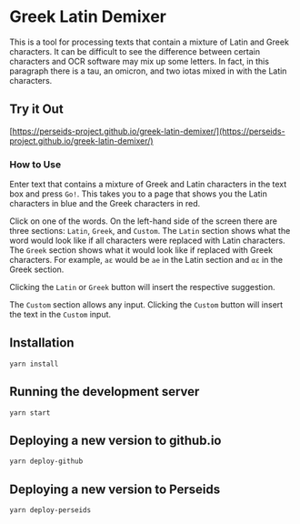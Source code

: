 # Greek Latin Demixer

Τhis is a tool for processing texts that contain a mixture of Latin and Greek characters.
Ιt can be difficult to see the difference between certain characters and ΟCR software may
mix up some letters. Ιn fact, in this paragraph there is a tau, an omicron, and two iotas mixed
in with the Latin characters.

## Try it Out

[https://perseids-project.github.io/greek-latin-demixer/](https://perseids-project.github.io/greek-latin-demixer/)

### How to Use

Enter text that contains a mixture of Greek and Latin characters in the text box and press `Go!`.
This takes you to a page that shows you the Latin characters in blue and the Greek characters in red.

Click on one of the words. On the left-hand side of the screen there are three sections: `Latin`, `Greek`,
and `Custom`. The `Latin` section shows what the word would look like if all characters were replaced with Latin
characters. The `Greek` section shows what it would look like if replaced with Greek characters. For example,
`aε` would be `ae` in the Latin section and `αε` in the Greek section.

Clicking the `Latin` or `Greek` button will insert the respective suggestion.

The `Custom` section allows any input. Clicking the `Custom` button will insert the text in the `Custom` input.


## Installation

`yarn install`

## Running the development server

`yarn start`

## Deploying a new version to github.io

`yarn deploy-github`

## Deploying a new version to Perseids

`yarn deploy-perseids`
